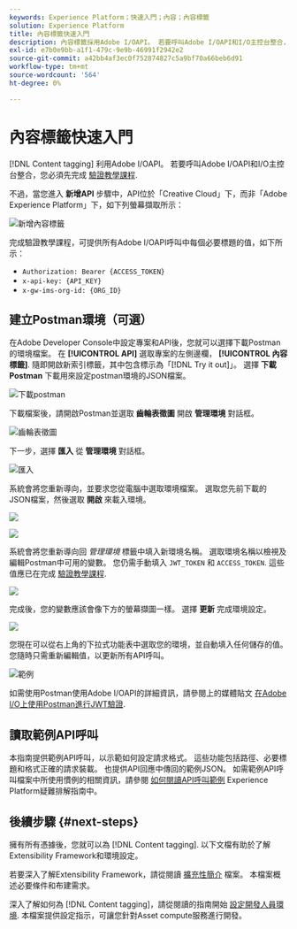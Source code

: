 ```yaml
---
keywords: Experience Platform；快速入門；內容；內容標籤
solution: Experience Platform
title: 內容標籤快速入門
description: 內容標籤採用Adobe I/OAPI。 若要呼叫Adobe I/OAPI和I/O主控台整合，您必須先完成驗證教學課程。
exl-id: e7b0e9bb-a1f1-479c-9e9b-46991f2942e2
source-git-commit: a42bb4af3ec0f752874827c5a9bf70a66beb6d91
workflow-type: tm+mt
source-wordcount: '564'
ht-degree: 0%

---
```


# 內容標籤快速入門

[!DNL Content tagging] 利用Adobe I/OAPI。 若要呼叫Adobe I/OAPI和I/O主控台整合，您必須先完成 [驗證教學課程](https://www.adobe.com/go/platform-api-authentication-en).

不過，當您進入 **新增API** 步驟中，API位於「Creative Cloud」下，而非「Adobe Experience Platform」下，如下列螢幕擷取所示：

![新增內容標籤](./images/add-api-updated.png)

完成驗證教學課程，可提供所有Adobe I/OAPI呼叫中每個必要標題的值，如下所示：

- `Authorization: Bearer {ACCESS_TOKEN}`
- `x-api-key: {API_KEY}`
- `x-gw-ims-org-id: {ORG_ID}`

## 建立Postman環境（可選）

在Adobe Developer Console中設定專案和API後，您就可以選擇下載Postman的環境檔案。 在 **[!UICONTROL API]** 選取專案的左側邊欄， **[!UICONTROL 內容標籤]**. 隨即開啟新索引標籤，其中包含標示為「[!DNL Try it out]」。 選擇 **下載Postman** 下載用來設定postman環境的JSON檔案。

![下載postman](./images/add-to-postman-updated.png)

下載檔案後，請開啟Postman並選取 **齒輪表徵圖** 開啟 **管理環境** 對話框。

![齒輪表徵圖](./images/select-gear-icon.png)

下一步，選擇 **匯入** 從 **管理環境** 對話框。

![匯入](./images/import-updated.png)

系統會將您重新導向，並要求您從電腦中選取環境檔案。 選取您先前下載的JSON檔案，然後選取 **開啟** 來載入環境。

![](./images/choose-your-file.png)

![](./images/click-open.png)

系統會將您重新導向回 *管理環境* 標籤中填入新環境名稱。 選取環境名稱以檢視及編輯Postman中可用的變數。 您仍需手動填入 `JWT_TOKEN` 和 `ACCESS_TOKEN`. 這些值應已在完成 [驗證教學課程](https://www.adobe.com/go/platform-api-authentication-en).

![](./images/re-direct-updated.png)

完成後，您的變數應該會像下方的螢幕擷圖一樣。 選擇 **更新** 完成環境設定。

![](./images/final-environment-updated.png)

您現在可以從右上角的下拉式功能表中選取您的環境，並自動填入任何儲存的值。 您隨時只需重新編輯值，以更新所有API呼叫。

![範例](./images/select-environment-updated.png)

如需使用Postman使用Adobe I/OAPI的詳細資訊，請參閱上的媒體貼文 [在Adobe I/O上使用Postman進行JWT驗證](https://medium.com/adobetech/using-postman-for-jwt-authentication-on-adobe-i-o-7573428ffe7f).

## 讀取範例API呼叫

本指南提供範例API呼叫，以示範如何設定請求格式。 這些功能包括路徑、必要標題和格式正確的請求裝載。 也提供API回應中傳回的範例JSON。 如需範例API呼叫檔案中所使用慣例的相關資訊，請參閱 [如何閱讀API呼叫範例](../../landing/troubleshooting.md) Experience Platform疑難排解指南中。

## 後續步驟 {#next-steps}

擁有所有憑據後，您就可以為 [!DNL Content tagging]. 以下文檔有助於了解Extensibility Framework和環境設定。

若要深入了解Extensibility Framework，請從閱讀 [擴充性簡介](https://experienceleague.adobe.com/docs/asset-compute/using/extend/understand-extensibility.html) 檔案。 本檔案概述必要條件和布建需求。

深入了解如何為 [!DNL Content tagging]，請從閱讀的指南開始 [設定開發人員環境](https://experienceleague.adobe.com/docs/asset-compute/using/extend/setup-environment.html). 本檔案提供設定指示，可讓您針對Asset compute服務進行開發。
